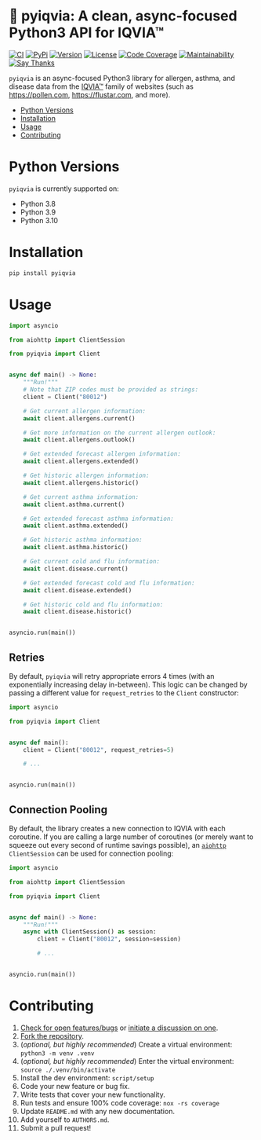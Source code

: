 # 🌻 pyiqvia: A clean, async-focused Python3 API for IQVIA™

[![CI](https://github.com/bachya/pyiqvia/workflows/CI/badge.svg)](https://github.com/bachya/pyiqvia/actions)
[![PyPi](https://img.shields.io/pypi/v/pyiqvia.svg)](https://pypi.python.org/pypi/pyiqvia)
[![Version](https://img.shields.io/pypi/pyversions/pyiqvia.svg)](https://pypi.python.org/pypi/pyiqvia)
[![License](https://img.shields.io/pypi/l/pyiqvia.svg)](https://github.com/bachya/pyiqvia/blob/master/LICENSE)
[![Code Coverage](https://codecov.io/gh/bachya/pyiqvia/branch/dev/graph/badge.svg)](https://codecov.io/gh/bachya/pyiqvia)
[![Maintainability](https://api.codeclimate.com/v1/badges/3bf37f9cabf73b5d991e/maintainability)](https://codeclimate.com/github/bachya/pyiqvia/maintainability)
[![Say Thanks](https://img.shields.io/badge/SayThanks-!-1EAEDB.svg)](https://saythanks.io/to/bachya)

`pyiqvia` is an async-focused Python3 library for allergen, asthma, and disease
data from the [IQVIA™](https://www.iqvia.com) family of websites (such as
https://pollen.com, https://flustar.com, and more).

- [Python Versions](#python-versions)
- [Installation](#installation)
- [Usage](#usage)
- [Contributing](#contributing)

# Python Versions

`pyiqvia` is currently supported on:

* Python 3.8
* Python 3.9
* Python 3.10

# Installation

```python
pip install pyiqvia
```

# Usage

```python
import asyncio

from aiohttp import ClientSession

from pyiqvia import Client


async def main() -> None:
    """Run!"""
    # Note that ZIP codes must be provided as strings:
    client = Client("80012")

    # Get current allergen information:
    await client.allergens.current()

    # Get more information on the current allergen outlook:
    await client.allergens.outlook()

    # Get extended forecast allergen information:
    await client.allergens.extended()

    # Get historic allergen information:
    await client.allergens.historic()

    # Get current asthma information:
    await client.asthma.current()

    # Get extended forecast asthma information:
    await client.asthma.extended()

    # Get historic asthma information:
    await client.asthma.historic()

    # Get current cold and flu information:
    await client.disease.current()

    # Get extended forecast cold and flu information:
    await client.disease.extended()

    # Get historic cold and flu information:
    await client.disease.historic()


asyncio.run(main())
```

## Retries

By default, `pyiqvia` will retry appropriate errors 4 times (with an exponentially
increasing delay in-between). This logic can be changed by passing a different value for
`request_retries` to the `Client` constructor:

```python
import asyncio

from pyiqvia import Client


async def main():
    client = Client("80012", request_retries=5)

    # ...


asyncio.run(main())
```

## Connection Pooling

By default, the library creates a new connection to IQVIA with each coroutine. If you
are calling a large number of coroutines (or merely want to squeeze out every second of
runtime savings possible), an
[`aiohttp`](https://github.com/aio-libs/aiohttp) `ClientSession` can be used for connection
pooling:

```python
import asyncio

from aiohttp import ClientSession

from pyiqvia import Client


async def main() -> None:
    """Run!"""
    async with ClientSession() as session:
        client = Client("80012", session=session)

        # ...


asyncio.run(main())
```

# Contributing

1. [Check for open features/bugs](https://github.com/bachya/pyiqvia/issues)
  or [initiate a discussion on one](https://github.com/bachya/pyiqvia/issues/new).
2. [Fork the repository](https://github.com/bachya/pyiqvia/fork).
3. (_optional, but highly recommended_) Create a virtual environment: `python3 -m venv .venv`
4. (_optional, but highly recommended_) Enter the virtual environment: `source ./.venv/bin/activate`
5. Install the dev environment: `script/setup`
6. Code your new feature or bug fix.
7. Write tests that cover your new functionality.
8. Run tests and ensure 100% code coverage: `nox -rs coverage`
9. Update `README.md` with any new documentation.
10. Add yourself to `AUTHORS.md`.
11. Submit a pull request!

